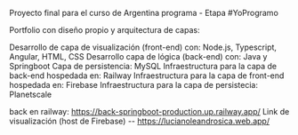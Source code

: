 Proyecto final para el curso de Argentina programa - Etapa #YoProgramo

Portfolio con diseño propio y arquitectura de capas:

Desarrollo de capa de visualización (front-end) con: Node.js, Typescript, Angular, HTML, CSS
Desarrollo capa de lógica (back-end) con: Java y Springboot
Capa de persistencia: MySQL
Infraestructura para la capa de back-end hospedada en: Railway
Infraestructura para la capa de front-end hospedada en: Firebase
Infraestructura para la capa de persistecia: Planetscale

back en railway: https://back-springboot-production.up.railway.app/
Link de visualización (host de Firebase) -- https://lucianoleandrosica.web.app/
